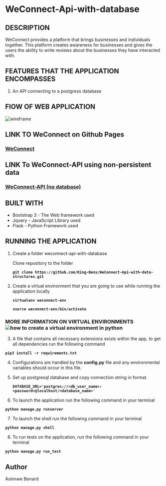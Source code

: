 # WeConnect-Api-with-database
## DESCRIPTION
WeConnect provides a platform that brings businesses and individuals together. This platform 
creates awareness for businesses and gives the users the ability to write reviews about the 
businesses they have interacted with.

## FEATURES THAT THE APPLICATION ENCOMPASSES
1. An API connecting to a postgress database

## FlOW OF WEB APPLICATION
![wireframe](https://github.com/King-Benx/WeConnect-ui-designs/blob/master/designs/wireframes/wireframes.png)

## LINK TO WeConnect on Github Pages
### [WeConnect](https://king-benx.github.io/)

## LINK To WeConnect-API using non-persistent data
### [WeConnect-API (no database)](https://evening-gorge-56404.herokuapp.com/)

## BUILT WITH
* Bootstrap 3 - The Web framework used
* Jquery - JavaScript Library used
* Flask - Python Framework used
## RUNNING THE APPLICATION
1. Create a folder weconnect-api-with-database

   Clone repository to the folder

   **``` git clone https://github.com/King-Benx/WeConnect-Api-with-data-structures.git ```**

2. Create a virtual environment that you are going to use while running the application locally
   
   **``` virtualenv weconnect-env ```**

   **``` source weconnect-env/bin/activate ```**

 ### MORE INFORMATION ON VIRTUAL ENVIRONMENTS ![how to create a virtual environment in python](http://docs.python-guide.org/en/latest/dev/virtualenvs/)


3. A file that contains all necessary extensions exists within the app, to get all dependencies run the following command

  **``` pip3 install -r requirements.txt ```**

4. Configurations are handled by the **config.py** file and any environmental variables should occur in this file.
5. Set up postgresql database and copy connection string in format.

    **``` DATABASE_URL='postgres://<db_user_name>:<password>@localhost/<database_name>' ```**

6. To launch the application run the following command in your terminal

**``` python manage.py runserver ```**

7. To launch the shell run the following command in your terminal

**``` python manage.py shell ```**

8. To run tests on the application, run the following command in your terminal

**``` python manage.py run_test ```**
## Author
Asiimwe Benard
